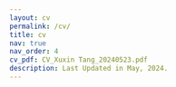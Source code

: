 ```yaml
---
layout: cv
permalink: /cv/
title: cv
nav: true
nav_order: 4
cv_pdf: CV_Xuxin Tang_20240523.pdf
description: Last Updated in May, 2024.
---
```

